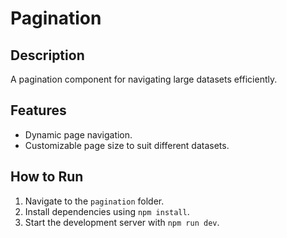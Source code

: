 # Pagination

## Description
A pagination component for navigating large datasets efficiently.

## Features
- Dynamic page navigation.
- Customizable page size to suit different datasets.

## How to Run
1. Navigate to the `pagination` folder.
2. Install dependencies using `npm install`.
3. Start the development server with `npm run dev`.
